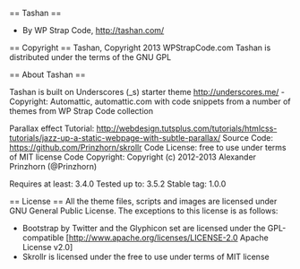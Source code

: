 == Tashan ==

* By WP Strap Code, http://tashan.com/

== Copyright ==
Tashan, Copyright 2013 WPStrapCode.com
Tashan is distributed under the terms of the GNU GPL

== About Tashan ==

Tashan is built on Underscores (_s) starter theme http://underscores.me/ - Copyright: Automattic, automattic.com
with code snippets from a number of themes from WP Strap Code collection

Parallax effect
Tutorial: http://webdesign.tutsplus.com/tutorials/htmlcss-tutorials/jazz-up-a-static-webpage-with-subtle-parallax/
Source Code: https://github.com/Prinzhorn/skrollr
Code License: free to use under terms of MIT license
Code Copyright: Copyright (c) 2012-2013 Alexander Prinzhorn (@Prinzhorn)

Requires at least:	3.4.0
Tested up to:		3.5.2
Stable tag:			1.0.0

== License ==
All the theme files, scripts and images are licensed under GNU General Public License.
The exceptions to this license is as follows:
* Bootstrap by Twitter and the Glyphicon set are licensed under the GPL-compatible [http://www.apache.org/licenses/LICENSE-2.0 Apache License v2.0]
* Skrollr is licensed under the free to use under terms of MIT license